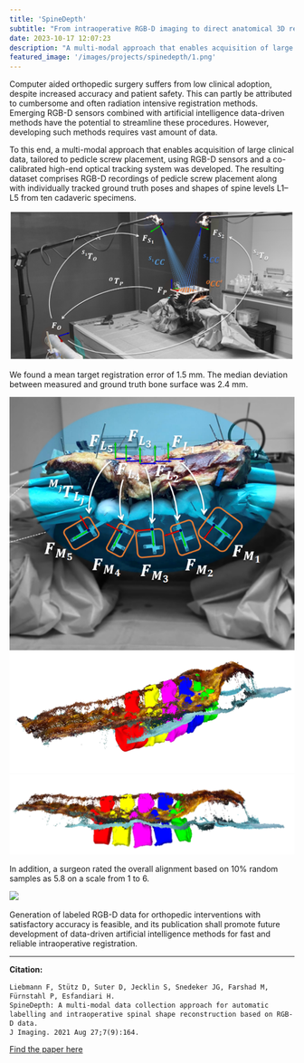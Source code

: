 ```yaml
---
title: 'SpineDepth'
subtitle: "From intraoperative RGB-D imaging to direct anatomical 3D reconstruction"
date: 2023-10-17 12:07:23
description: "A multi-modal approach that enables acquisition of large clinical data, tailored to pedicle screw placement, using RGB-D sensors and a co-calibrated high-end optical tracking system was developed."
featured_image: '/images/projects/spinedepth/1.png'
---
```



Computer aided orthopedic surgery suffers from low clinical adoption, despite increased accuracy and patient safety. This can partly be attributed to cumbersome and often radiation intensive registration methods. Emerging RGB-D sensors combined with artificial intelligence data-driven methods have the potential to streamline these procedures. However, developing such methods requires vast amount of data. 

To this end, a multi-modal approach that enables acquisition of large clinical data, tailored to pedicle screw placement, using RGB-D sensors and a co-calibrated high-end optical tracking system was developed. The resulting dataset comprises RGB-D recordings of pedicle screw placement along with individually tracked ground truth poses and shapes of spine levels L1–L5 from ten cadaveric specimens.

<img src="/images/projects/spinedepth/1.png">

We found a mean target registration error of 1.5 mm. The median deviation between measured and ground truth bone surface was 2.4 mm. 

<div class="gallery" data-columns="2">
    <img src="/images/projects/spinedepth/2.png">
    <img src="/images/projects/spinedepth/3.png">
    <img src="/images/projects/spinedepth/4.png">
</div>

In addition, a surgeon rated the overall alignment based on 10% random samples as 5.8 on a scale from 1 to 6. 

<img src="/images/projects/spinedepth/animation.gif">

Generation of labeled RGB-D data for orthopedic interventions with satisfactory accuracy is feasible, and its publication shall promote future development of data-driven artificial intelligence methods for fast and reliable intraoperative registration.

---

**Citation:** 

```
Liebmann F, Stütz D, Suter D, Jecklin S, Snedeker JG, Farshad M, Fürnstahl P, Esfandiari H. 
SpineDepth: A multi-modal data collection approach for automatic labelling and intraoperative spinal shape reconstruction based on RGB-D data. 
J Imaging. 2021 Aug 27;7(9):164.
```

<a href="https://www.mdpi.com/2313-433X/7/9/164" class="button button--large">Find the paper here</a>